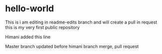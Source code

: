 # hello-world
This is i am editing in readme-edits branch and will create a pull in request
this is my very first public repository

Himani added this line

Master branch updated before himani branch merge, pull request
